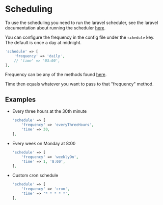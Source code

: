 # Scheduling

To use the scheduling you need to run the laravel scheduler, see the laravel documentation about running the scheduler [here](https://laravel.com/docs/10.x/scheduling#running-the-scheduler).

You can configure the frequency in the config file under the `schedule` key. The default is once a day at midnight.

```php
'schedule' => [
    'frequency' => 'daily',
    // 'time' => '03:00',
],
```

Frequency can be any of the methods found [here](https://laravel.com/docs/10.x/scheduling#schedule-frequency-options).

Time then equals whatever you want to pass to that "frequency" method.

## Examples

- Every three hours at the 30th minute
  ```php
  'schedule' => [
      'frequency' => 'everyThreeHours',
      'time' => 30,
  ],
  ```
- Every week on Monday at 8:00
  ```php
  'schedule' => [
      'frequency' => 'weeklyOn',
      'time' => 1, '8:00',
  ],
  ```
- Custom cron schedule
  ```php
  'schedule' => [
      'frequency' => 'cron',
      'time' => '* * * * *',
  ],
  ```
